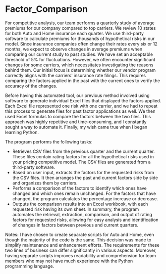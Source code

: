 # Factor_Comparison

For competitive analysis, our team performs a quarterly study of average premiums for our company compared to top carriers. We review 10 states for both Auto and Home insurance each quarter. We use third-party software to calculate premiums for thousands of hypothetical risks in our model. Since insurance companies often change their rates every six or 12 months, we expect to observe changes in average premiums when comparing our current study to past studies. We have set an acceptable threshold of 5% for fluctuations. However, we often encounter significant changes for some carriers, which necessitates investigating the reasons behind them. Our initial focus is determining whether our vendor program correctly aligns with the carriers' insurance rate filings. This requires comparing the factors applied in the past with the current ones to verify the accuracy of the changes.

Before having this automated tool, our previous method involved using software to generate individual Excel files that displayed the factors applied. Each Excel file represented one risk with one carrier, and we had to repeat this process to generate files for past factor applications as well. We then used Excel formulas to compare the factors between the two files. This approach was highly repetitive and time-consuming, and I constantly sought a way to automate it. Finally, my wish came true when I began learning Python. 

The program performs the following tasks:
- Retrieves CSV files from the previous quarter and the current quarter. These files contain rating factors for all the hypothetical risks used in your pricing competitive model. The CSV files are generated from a third-party software.
- Based on user input, extracts the factors for the requested risks from the CSV files. It then arranges the past and current factors side by side and organizes them by carriers.
- Performs a comparison of the factors to identify which ones have changed and which ones remain unchanged. For the factors that have changed, the program calculates the percentage increase or decrease.
- Outputs the comparison results into an Excel workbook, with each requested risk having its own sheet.
In summary, the program automates the retrieval, extraction, comparison, and output of rating factors for requested risks, allowing for easy analysis and identification of changes in factors between previous and current quarters.

Notes: 
I have chosen to create separate scripts for Auto and Home, even though the majority of the code is the same. This decision was made to simplify maintenance and enhancement efforts. The requirements for these two lines of business can differ significantly in various aspects. Moreover, having separate scripts improves readability and comprehension for team members who may not have much experience with the Python programming language.
